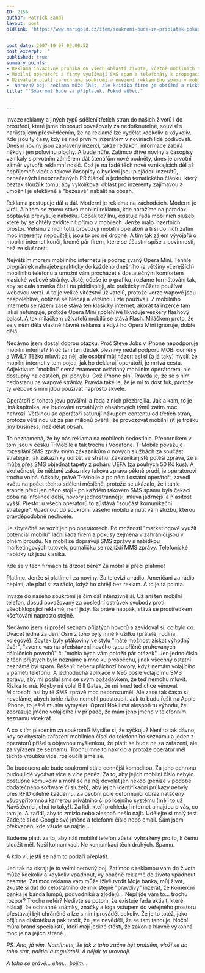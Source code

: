 ```yaml
---
ID: 2156
author: Patrick Zandl
layout: post
oldlink: 'https://www.marigold.cz/item/soukromi-bude-za-priplatek-pokud-vubec

  '
post_date: 2007-10-07 09:00:52
post_excerpt: ''
published: true
summary_points:
- Reklama invazivně proniká do všech oblastí života, včetně mobilních telefonů.
- Mobilní operátoři a firmy využívají SMS spam a telefonáty k propagaci služeb.
- Uživatelé platí za ochranu soukromí a omezení reklamního spamu v mobilech.
- 'Nerovný boj: reklama může lhát, ale kritika firem je obtížná a riskantní.'
title: "'Soukromí bude za příplatek. Pokud vůbec."

  '
---
```


Invaze reklamy a jiných typů sdělení třetích stran do našich životů i do prostředí, které jsme doposud považovaly za nedotknutelné, souvisí s narůstajícím přesvědčením, že na reklamě lze vydělat kdekoliv a kdykoliv. Kde jsou ty časy, kdy se nad prvním inzerátem v novinách lidé podivovali. Dnešní noviny jsou zaplaveny inzercí, takže redakční informace zabírá někdy i jen polovinu plochy. A bude hůře. Zatímco dříve noviny a časopisy vznikaly s prvotním záměrem dát čtenářům nové podněty, dnes je prvotní záměr vytvořit reklamní nosič. Což je na řadě těch nově vznikajících děl až nepříjemně vidět a takové časopisy o bydlení jsou plejádou inzerátů, označených i neoznačených PR článků a jednoho tematického článku, který beztak slouží k tomu, aby vykolíkoval oblast pro inzerenty zajímavou a umožnil je efektivně a "bezešvě" nabalit na obsah. 

Reklama postupuje dál a dál. Moderní je reklama na záchodcích. Moderní je virál. A hitem se znovu stává mobilní reklama, kde narážíme na paradox: poptávka převyšuje nabídku. Copak to? Inu, existuje řada mobilních služeb, které by se chtěly zviditelnit přímo v mobilech.  Jenže málo inzertních prostor. Většinu z nich totiž provozují mobilní operátoři a ti si do nich zatím moc inzerenty nepouštějí, jsou to  pro ně drobné. A tím tak zájem vývojářů o mobilní internet končí, kromě pár firem, které se účastní spíše z povinnosti, než ze slušnosti.

Největším morem mobilního internetu je podraz zvaný Opera Mini. Tenhle prográmek nahrajete prakticky do každého dnešního (a většiny včerejších) mobilního telefonu a umožní vám procházet s dostatečným komfortem klasické webové stránky. Jistě, očeše je o grafiku, rozláme formátování tak, aby se dala stránka číst i na pididispleji, ale prakticky můžete používat webovou verzi. A to je veliké vítězství uživatelů, protože verze wapové jsou nespolehlivé, obtížně se hledají a většinou i zle používají. Z mobilního internetu se rázem zase stává ten klasický internet, akorát ta inzerce tam jaksi nefunguje, protože Opera Mini spolehlivě likviduje veškerý flashový balast. A tak miláčkem uživatelů mobilů se stává Flash. Miláčkem proto, že se v něm dělá vlastně hlavně reklama a když ho Opera Mini ignoruje, dobře dělá. 

Nedávno jsem dostal dobrou otázku. Proč Steve Jobs v iPhone nepodporuje mobilní internet? Proč tam ten dědek plesnivý nedal podporu MOBI domény a WML? Těžko mluvit za něj, ale osobní můj názor: asi si (a já taky) myslí, že mobilní internet v tom pojetí, jak ho deklarují operátoři, je mrtvá cesta. Adjektivum "mobilní" nemá znamenat ovládaný mobilním operátorem, ale dostupný na cestách, při pohybu. Což iPhone plní. Pravda je, že se s ním nedostanu na wapové stránky. Pravda také je, že je mi to dost fuk, protože ty webové s ním jdou používat naprosto skvěle. 

Operátoři si tohoto jevu povšimli a řada z nich přezbrojila. Jak a kam, to je jiná kapitolka, ale budování rozsáhlých obsahových týmů zatím moc nehrozí. Většinou se operátoři saturují nákupem contentu od třetích stran, protože většinou už za pár milionů ověřili,  že provozovat mobilní síť je trošku jiný business, než dělat obsah. 

To neznamená, že by nás reklama na mobilech nedostihla. Přeborníkem v tom jsou v česku T-Mobile a tak trochu i Vodafone. T-Mobile považuje rozesílání SMS zpráv svým zákazníkům o nových službách za součást strategie, jak zákazníky udržet ve střehu. Zákazníka jistě potěší zpráva, že si může přes SMS objednat tapety z poháru UEFA (za pouhých 50 Kč kus). A skutečnost, že některé zákazníky taková zpráva pěkně prudí, je operátorovi trochu volná. Ačkoliv, právě T-Mobile a po něm i ostatní operátoři, zavedl kvótu na počet těchto sdělení měsíčně, protože se ukázalo, že i tahle sranda přeci jen něco stojí - po každém takovém SMS spamu byla čekací doba na infolince delší, hovory jednostrannější, mluva jadrnější a hlasitost vyšší. Přesto: u všech operátorů to zůstává "součást komunikační strategie". Vpadnout do soukromí vašeho mobilu a nutit vám službu, kterou pravděpodobně nechcete. 

Je zbytečné se vozit jen po operátorech. Po možnosti "marketingově využít potenciál mobilu" lační řada firem a pokusy zejména v zahraničí jsou v plném proudu. Na mobil se dopravují SMS zprávy s nabídkou marketingových tutovek, pomaličku se rozjíždí MMS zprávy. Telefonické nabídky už jsou klasika. 

Kde se v těch firmách ta drzost bere? Za mobil si přeci platíme!

Platíme. Jenže si platíme i za noviny. Za televizi a rádio. Američani za rádio neplatí, ale platí si za rádio, když ho chtějí bez reklam. A to je ta pointa. 

Invaze do našeho soukromí je čím dál intenzivnější. Už ani ten mobilní telefon, dosud považovaný za poslední ostrůvek svobody proti všeobklopující reklamě, není jistý. Ba právě naopak, stává se prostředkem kšeftování naprosto stejně. 

Nedávno jsem si prošel seznam přijatých hovorů a zevidoval si, co bylo co. Dvacet jedna za den. Osm z toho byly mně k užitku (přátelé, rodina, kolegové). Zbytek byly ptákoviny ve stylu "máte možnost získat výhodný úvěr", "zveme vás na představení nového typu příčně pruhovaných dálničních povrchů" či "mohla bych vám položit pár otázek". Jen jedno číslo z těch přijatých bylo neznámé a mne ku prospěchu, jinak všechny ostatní neznámé byl spam. Řešení: neberu příchozí hovory, když nemám volajícího v paměti telefonu. A jednoduchá aplikace v N95 pošle volajícímu SMS zprávu, aby mi poslal sms se svým požadavkem, že teď nemohu mluvit. Rizika to má. Kdyby mi volal Bill Gates, že mi hned teď chce věnovat Microsoft, asi by té SMS zprávě moc neporozuměl. Ale zase tak často si nevoláme, abych tohle riziko nemohl podstoupit. Jak to budu řešit na Apple iPhone, to ještě musím vymyslet. Oproti Nokii má alespoň tu výhodu, že zobrazuje jméno volajícího i v případě, že mám jeho jméno v telefonním seznamu vícekrát. 

A co s tím placením za soukromí? Myslíte si, že sýčkuju? Není to tak dávno, kdy se chystalo zařazení mobilních čísel do telefonního seznamu a jeden z operátorů přišel s objevnou myšlenkou, že platit se bude ne za zařazení, ale za vyřazení ze seznamu. Trochu mne to nakrklo a protože operátor měl těchto vroubků více, rozloučili jsme se. 

Do budoucna ale bude soukromí stále cennější komoditou. Za jeho ochranu budou lidé vydávat více a více peněz. Za to, aby jejich mobilní číslo nebylo dostupné komukoliv a mohl se na něj dovolat jen někdo (peníze v podobě dodatečného software či služeb), aby jejich identifikační průkazy nebyly přes RFID čitelné každému. Za osobní pole deformující obraz natáčený všudypřítomnou kamerou privátního či policejního systému (měli to už Návštěvníci, chci to taky!). Za lidi, kteří prohledají internet a najdou o vás, co tam je. A zařídí, aby to zmizlo nebo alespoň nešlo najít. Udělejte si malý test. Zadejte si do Google své jméno a telefonní číslo nebo email. Sám jsem překvapen, kde všude se najde... 

Budeme platit za to, aby náš mobilní telefon zůstal vyhražený pro to, k čemu sloužit měl. Naší komunikaci. Ne komunikaci těch druhých. Spamu. 

A kdo ví, jestli se nám to podaří přeplatit. 

Jen tak na okraj: je to velmi nerovný boj. Zatímco s reklamou vám do života může kdekoliv a kdykoliv vpadnout, vy opačně reklamě do života vpadnout nesmíte. Zatímco reklama vám může lživě tvrdit Moje banka, můj život, zkuste si dát do celostátního denník stejně "pravdivý" inzerát, že Komerční banka je banda lumpů, podvodníků a zlodějů... Nepřijde vám to... trochu rozpor? Trochu nefér? Nedivte se potom, že existuje řada aktivit, které hlásají, že ochranné známky, značky a loga vstupem do veřejného prostoru přestávají být chráněné a lze s nimi provádět cokoliv. Že je to totéž, jako přijít na diskotéku a pak tvrdit, že jste nevěděli, že se tam tancuje. Noční můra brand specialistů, kteří mají jediné štěstí, že zákon a hlavně výkonná moc je na jejich straně...  

<em>PS: Ano, já vím. Namítnete, že jak z toho začne být problém, vloží se do toho stát, politici a regulátoři. A nějak to urovnají. 

A toho se právě... ehm... bojím... </em>